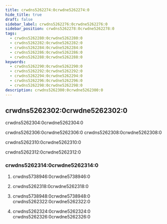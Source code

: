 ```yaml
---
title: crwdns5262274:0crwdne5262274:0
hide_title: true
draft: false
sidebar_label: crwdns5262276:0crwdne5262276:0
sidebar_position: crwdns5262278:0crwdne5262278:0
tags:
  - crwdns5262280:0crwdne5262280:0
  - crwdns5262282:0crwdne5262282:0
  - crwdns5262284:0crwdne5262284:0
  - crwdns5262286:0crwdne5262286:0
  - crwdns5262288:0crwdne5262288:0
keywords:
  - crwdns5262290:0crwdne5262290:0
  - crwdns5262292:0crwdne5262292:0
  - crwdns5262294:0crwdne5262294:0
  - crwdns5262296:0crwdne5262296:0
  - crwdns5262298:0crwdne5262298:0
description: crwdns5262300:0crwdne5262300:0
---
```


## crwdns5262302:0crwdne5262302:0

crwdns5262304:0crwdne5262304:0

crwdns5262306:0crwdne5262306:0 crwdns5262308:0crwdne5262308:0

crwdns5262310:0crwdne5262310:0

crwdns5262312:0crwdne5262312:0

### crwdns5262314:0crwdne5262314:0

1. crwdns5738946:0crwdne5738946:0

2. crwdns5262318:0crwdne5262318:0

3. crwdns5738948:0crwdne5738948:0 crwdns5262322:0crwdne5262322:0

4. crwdns5262324:0crwdne5262324:0 crwdns5262326:0crwdne5262326:0
